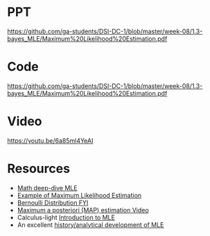 # PPT
https://github.com/ga-students/DSI-DC-1/blob/master/week-08/1.3-bayes_MLE/Maximum%20Likelihood%20Estimation.pdf

# Code
https://github.com/ga-students/DSI-DC-1/blob/master/week-08/1.3-bayes_MLE/Maximum%20Likelihood%20Estimation.pdf

# Video
https://youtu.be/6a85ml4YeAI

# Resources
+ [Math deep-dive MLE](https://onlinecourses.science.psu.edu/stat504/node/28)
+ [Example of Maximum Likelihood Estimation](https://onlinecourses.science.psu.edu/stat414/node/191)
+ [Bernoulli Distribution FYI](http://www.math.uah.edu/stat/bernoulli/Introduction.html)
+ [Maximum a posteriori (MAP) estimation Video](https://www.youtube.com/watch?v=kkhdIriddSI)
+ Calculus-light [Introduction to MLE](http://spia.uga.edu/faculty_pages/monogan/teaching/ts/B2mle.pdf)
+ An excellent [history/analytical development of MLE](https://arxiv.org/pdf/0804.2996.pdf)

